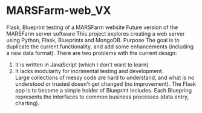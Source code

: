 # MARSFarm-web_VX
Flask, Blueprint testing of a MARSFarm website
Future version of the MARSFarm server software
This project explores creating a web server using Python, Flask, Blueprints and MongoDB.
Purpose
The goal is to duplicate the current functionality, and add some enhancements (including a new data format).
There are two problems with the current design:
1) It is written in JavaScript (which I don't want to learn)
2) It lacks modularity for incrimental testing and development.  
Large collections of messy code are hard to understand, and what is no understood or trusted doesn't get changed (no improvement).
The Flask app is to become a simple holder of Blueprint includes.
Each Bluepring represents the interfaces to common business processes (data entry, charting).

